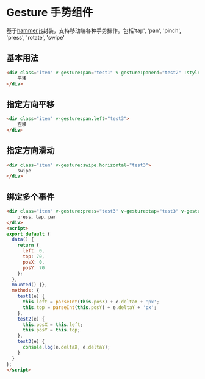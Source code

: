 # Gesture 手势组件
基于[hammer.js](http://hammerjs.github.io/getting-started/)封装，支持移动端各种手势操作。包括'tap', 'pan', 'pinch', 'press', 'rotate', 'swipe'

## 基本用法
```html
<div class="item" v-gesture:pan="test1" v-gesture:panend="test2" :style="{ left: left, top: top }">
    平移
</div>
```
## 指定方向平移
```html
<div class="item" v-gesture:pan.left="test3">
    左移
</div>
```
## 指定方向滑动
```html
<div class="item" v-gesture:swipe.horizontal="test3">
    swipe
</div>
```
## 绑定多个事件
```html
<div class="item" v-gesture:press="test3" v-gesture:tap="test3" v-gesture:pan="test3">
    press、tap、pan
</div>
<script>
export default {
  data() {
    return {
      left: 0,
      top: 70,
      posX: 0,
      posY: 70
    };
  },
  mounted() {},
  methods: {
    test1(e) {
      this.left = parseInt(this.posX) + e.deltaX + 'px';
      this.top = parseInt(this.posY) + e.deltaY + 'px';
    },
    test2(e) {
      this.posX = this.left;
      this.posY = this.top;
    },
    test3(e) {
      console.log(e.deltaX, e.deltaY);
    }
  }
};
</script>

```
